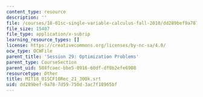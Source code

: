 ```yaml
---
content_type: resource
description: ''
file: /courses/18-01sc-single-variable-calculus-fall-2010/dd289bef9a787d59750d3ac7f18965bf_MIT18_01SCF10Rec_21_300k.srt
file_size: 15407
file_type: application/x-subrip
learning_resource_types: []
license: https://creativecommons.org/licenses/by-nc-sa/4.0/
ocw_type: OCWFile
parent_title: 'Session 29: Optimization Problems'
parent_type: CourseSection
parent_uid: 588fcaec-bbe5-0916-60df-df0b2efe6908
resourcetype: Other
title: MIT18_01SCF10Rec_21_300k.srt
uid: dd289bef-9a78-7d59-750d-3ac7f18965bf
---
```

